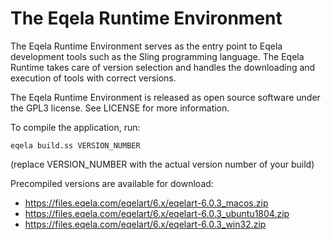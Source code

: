 The Eqela Runtime Environment
=============================

The Eqela Runtime Environment serves as the entry point to Eqela development tools such as the
Sling programming language. The Eqela Runtime takes care of version selection and handles the downloading
and execution of tools with correct versions.

The Eqela Runtime Environment is released as open source software under the GPL3 license. See LICENSE for
more information.

To compile the application, run:

```
eqela build.ss VERSION_NUMBER
```

(replace VERSION_NUMBER with the actual version number of your build)

Precompiled versions are available for download:

* <https://files.eqela.com/eqelart/6.x/eqelart-6.0.3_macos.zip>
* <https://files.eqela.com/eqelart/6.x/eqelart-6.0.3_ubuntu1804.zip>
* <https://files.eqela.com/eqelart/6.x/eqelart-6.0.3_win32.zip>
